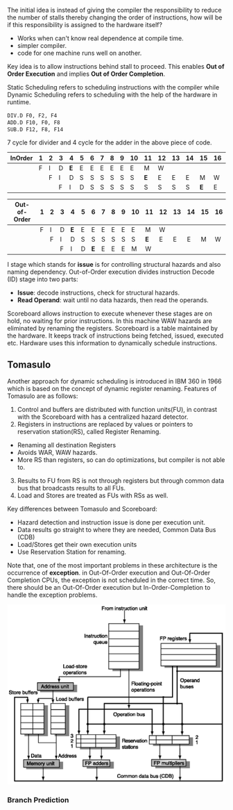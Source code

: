 The initial idea is instead of giving the compiler the responsibility to reduce the number of stalls thereby changing the order of instructions, how will be if this responsibility is assigned to the hardware itself?
- Works when can't know real dependence at compile time.
- simpler compiler.
- code for one machine runs well on another.

Key idea is to allow instructions behind stall to proceed. This enables **Out of Order Execution** and implies **Out of Order Completion**.

Static Scheduling refers to scheduling instructions with the compiler while Dynamic Scheduling refers to scheduling with the help of the hardware in runtime.
```
DIV.D F0, F2, F4
ADD.D F10, F0, F8
SUB.D F12, F8, F14
```
7 cycle for divider and 4 cycle for the adder in the above piece of code.

|InOrder|1|2|3|4|5|6|7|8|9|10|11|12|13|14|15|16|17|18|19|20|
|-|---|---|---|---|---|---|---|---|---|---|---|---|---|---|---|---|---|---|---|---|
||F|I|D|**E**|E|E|E|E|E|E|M|W|
|||F|I|D|S|S|S|S|S|S|**E**|E|E|E|M|W|
||||F|I|D|S|S|S|S|S|S|S|S|S|**E**|E|E|E|M|W|

|Out-of-Order|1|2|3|4|5|6|7|8|9|10|11|12|13|14|15|16|
|-|-|-|-|-|-|-|-|-|-|-|-|-|-|-|-|-|
||F|I|D|**E**|E|E|E|E|E|E|M|W|
|||F|I|D|S|S|S|S|S|S|**E**|E|E|E|M|W|
||||F|I|D|**E**|E|E|E|M|W|

I stage which stands for **issue** is for controlling structural hazards and also naming dependency. Out-of-Order execution divides instruction Decode (ID) stage into two parts:
* **Issue**: decode instructions, check for structural hazards.
* **Read Operand**: wait until no data hazards, then read the operands.

Scoreboard allows instruction to execute whenever these stages are on hold, no waiting for prior instructions. In this machine WAW hazards are eliminated by renaming the registers. Scoreboard is a table maintained by the hardware. It keeps track of instructions being fetched, issued, executed etc. Hardware uses this information to dynamically schedule instructions.

## Tomasulo
Another approach for dynamic scheduling is introduced in IBM 360 in 1966 which is based on the concept of dynamic register renaming. Features of Tomasulo are as follows:
1. Control and buffers are distributed with function units(FU), in contrast with the Scoreboard with has a centralized hazard detector.
2. Registers in instructions are replaced by values or pointers to reservation station(RS), called Register Renaming.
  -  Renaming all destination Registers
  - Avoids WAR, WAW hazards.
  - More RS than registers, so can do optimizations, but compiler is not able to.

3. Results to FU from RS is not through registers but through common data bus that broadcasts results to all FUs.
4. Load and Stores are treated as FUs with RSs as well.

Key differences between Tomasulo and Scoreboard:
* Hazard detection and instruction issue is done per execution unit.
* Data results go straight to where they are needed, Common Data Bus (CDB)
* Load/Stores get their own execution units
* Use Reservation Station for renaming.

Note that, one of the most important problems in these architecture is the occurrence of **exception**. in Out-Of-Order execution and Out-Of-Order Completion CPUs, the exception is not scheduled in the correct time. So, there should be an Out-Of-Order execution but In-Order-Completion to handle the exception problems.

![picture](data/tomasulo.png)

### Branch Prediction
